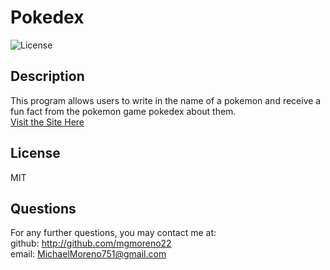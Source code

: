 # Pokedex

![License](https://img.shields.io/badge/LICENSE-MIT-GREEN)

## Description

This program allows users to write in the name of a pokemon and receive a fun fact from the pokemon game pokedex about them.<br>
[Visit the Site Here](https://mgmoreno22.github.io/PokeAPI/)

## License

MIT

## Questions

For any further questions, you may contact me at:<br>
github: http://github.com/mgmoreno22<br>
email: MichaelMoreno751@gmail.com
